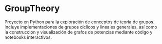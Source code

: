 # GroupTheory
Proyecto en Python para la exploración de conceptos de teoría de grupos. Incluye implementaciones de grupos cíclicos y lineales generales, así como la construcción y visualización de grafos de potencias mediante código y notebooks interactivos.
